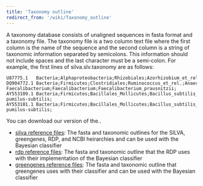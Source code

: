 ```yaml
---
title: 'Taxonomy outline'
redirect_from: '/wiki/Taxonomy_outline'
---
```

A taxonomy database consists of unaligned sequences in fasta format and
a taxonomy file. The taxonomy file is a two column text file where the
first column is the name of the sequence and the second column is a
string of taxonomic information separated by semicolons. This
information should not include spaces and the last character must be a
semi-colon. For example, the first lines of silva.slv.taxonomy are as
follows:

    U87775.1   Bacteria;Alphaproteobacteria;Rhizobiales;Azorhizobium_et_rel.;Methylobacterium_et_rel.;Bosea;
    DQ904772.1 Bacteria;Firmicutes;Clostridiales;Ruminococcus_et_rel.;Anaerofilum-Faecalibacterium;Faecalibacterium;Faecalibacterium_prausnitzii;
    AY553109.1 Bacteria;Firmicutes;Bacillales_Mollicutes;Bacillus_subtilis_et_rel.;Bacillus_carboniphilus_et_rel.;Bacillus_licheniformis-pumilus-subtilis;
    AY553101.1 Bacteria;Firmicutes;Bacillales_Mollicutes;Bacillus_subtilis_et_rel.;Bacillus_carboniphilus_et_rel.;Bacillus_licheniformis-pumilus-subtilis;

You can download our version of the..

-   [ silva reference files](Silva_reference_files): The
    fasta and taxonomic outlines for the SILVA, greengenes, RDP, and
    NCBI heirarchies and can be used with the Bayesian classifier
-   [rdp reference files](RDP_reference_files): The fasta and
    taxonomic outline that the RDP uses with their implementation of the
    Bayesian classifier
-   [ greengenes reference
    files](Greengenes-formatted_databases): The fasta and
    taxonomic outline that greengenes uses with their classifier and can
    be used with the Bayesian classifier
